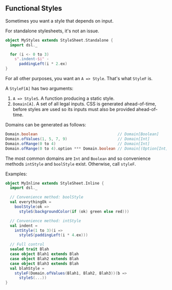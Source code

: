 ## Functional Styles

Sometimes you want a style that depends on input.

For standalone stylesheets, it's not an issue.
```scala
object MyStyles extends StyleSheet.Standalone {
  import dsl._

  for (i <- 0 to 3)
    s".indent-$i" -
      paddingLeft(i * 2.ex)
}
```

For all other purposes, you want an `A => Style`.
That's what `StyleF` is.

A `StyleF[A]` has two arguments:

1. `A => StyleS`. A function producing a static style.
2. `Domain[A]`. A set of all legal inputs.
  CSS is generated ahead-of-time, before styles are used so its inputs must also be provided ahead-of-time.

Domains can be generated as follows:
```scala
Domain.boolean                                   // Domain[Boolean]
Domain.ofValues(1, 5, 7, 9)                      // Domain[Int]
Domain.ofRange(0 to 4)                           // Domain[Int]
Domain.ofRange(0 to 4).option *** Domain.boolean // Domain[(Option[Int], Boolean)]
```

The most common domains are `Int` and `Boolean` and so convenience methods
`intStyle` and `boolStyle` exist. Otherwise, call `styleF`.

Examples:

```scala
object MyInline extends StyleSheet.Inline {
  import dsl._

  // Convenience method: boolStyle
  val everythingOk =
    boolStyle(ok =>
      styleS(backgroundColor(if (ok) green else red)))

  // Convenience method: intStyle
  val indent =
    intStyle(1 to 3)(i =>
      styleS(paddingLeft(i * 4.ex)))

  // Full control
  sealed trait Blah
  case object Blah1 extends Blah
  case object Blah2 extends Blah
  case object Blah3 extends Blah
  val blahStyle =
    styleF(Domain.ofValues(Blah1, Blah2, Blah3))(b =>
      styleS(...))
}

```


